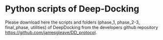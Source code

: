 # Python scripts of Deep-Docking

Please download here the scripts and folders (phase_1, phase_2-3, final_phase, utilities) of DeepDocking from the developers github repository https://github.com/jamesgleave/DD_protocol.
